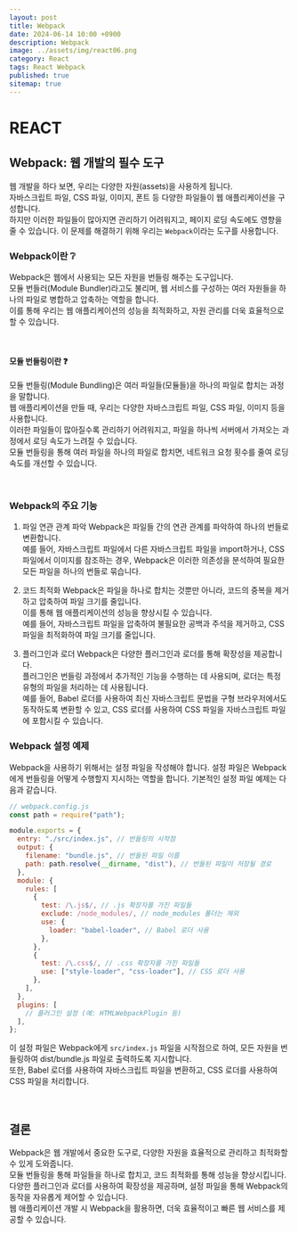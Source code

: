 ```yaml
---
layout: post
title: Webpack
date: 2024-06-14 10:00 +0900
description: Webpack
image: ../assets/img/react06.png
category: React
tags: React Webpack
published: true
sitemap: true
---
```


# REACT

## Webpack: 웹 개발의 필수 도구

웹 개발을 하다 보면, 우리는 다양한 자원(assets)을 사용하게 됩니다. <br>
자바스크립트 파일, CSS 파일, 이미지, 폰트 등 다양한 파일들이 웹 애플리케이션을 구성합니다. <br>
하지만 이러한 파일들이 많아지면 관리하기 어려워지고, 페이지 로딩 속도에도 영향을 줄 수 있습니다. 이 문제를 해결하기 위해 우리는 `Webpack`이라는 도구를 사용합니다.
<br>

### Webpack이란 ❔

Webpack은 웹에서 사용되는 모든 자원을 번들링 해주는 도구입니다. <br>
모듈 번들러(Module Bundler)라고도 불리며, 웹 서비스를 구성하는 여러 자원들을 하나의 파일로 병합하고 압축하는 역할을 합니다. <br>
이를 통해 우리는 웹 애플리케이션의 성능을 최적화하고, 자원 관리를 더욱 효율적으로 할 수 있습니다.

<br>

#### 모듈 번들링이란 ❓

모듈 번들링(Module Bundling)은 여러 파일들(모듈들)을 하나의 파일로 합치는 과정을 말합니다. <br>
웹 애플리케이션을 만들 때, 우리는 다양한 자바스크립트 파일, CSS 파일, 이미지 등을 사용합니다. <br>
이러한 파일들이 많아질수록 관리하기 어려워지고, 파일을 하나씩 서버에서 가져오는 과정에서 로딩 속도가 느려질 수 있습니다. <br>
모듈 번들링을 통해 여러 파일을 하나의 파일로 합치면, 네트워크 요청 횟수를 줄여 로딩 속도를 개선할 수 있습니다.

<br>

### Webpack의 주요 기능

1. 파일 연관 관계 파악
   Webpack은 파일들 간의 연관 관계를 파악하여 하나의 번들로 변환합니다. <br>
   예를 들어, 자바스크립트 파일에서 다른 자바스크립트 파일을 import하거나, CSS 파일에서 이미지를 참조하는 경우, Webpack은 이러한 의존성을 분석하여 필요한 모든 파일을 하나의 번들로 묶습니다.
   <br>

2. 코드 최적화
   Webpack은 파일을 하나로 합치는 것뿐만 아니라, 코드의 중복을 제거하고 압축하여 파일 크기를 줄입니다. <br>
   이를 통해 웹 애플리케이션의 성능을 향상시킬 수 있습니다.<br>
   예를 들어, 자바스크립트 파일을 압축하여 불필요한 공백과 주석을 제거하고, CSS 파일을 최적화하여 파일 크기를 줄입니다.
   <br>

3. 플러그인과 로더
   Webpack은 다양한 플러그인과 로더를 통해 확장성을 제공합니다.<br>
   플러그인은 번들링 과정에서 추가적인 기능을 수행하는 데 사용되며, 로더는 특정 유형의 파일을 처리하는 데 사용됩니다. <br>
   예를 들어, Babel 로더를 사용하여 최신 자바스크립트 문법을 구형 브라우저에서도 동작하도록 변환할 수 있고, CSS 로더를 사용하여 CSS 파일을 자바스크립트 파일에 포함시킬 수 있습니다.

### Webpack 설정 예제

Webpack을 사용하기 위해서는 설정 파일을 작성해야 합니다. 설정 파일은 Webpack에게 번들링을 어떻게 수행할지 지시하는 역할을 합니다. 기본적인 설정 파일 예제는 다음과 같습니다.

```javascript
// webpack.config.js
const path = require("path");

module.exports = {
  entry: "./src/index.js", // 번들링의 시작점
  output: {
    filename: "bundle.js", // 번들된 파일 이름
    path: path.resolve(__dirname, "dist"), // 번들된 파일이 저장될 경로
  },
  module: {
    rules: [
      {
        test: /\.js$/, // .js 확장자를 가진 파일들
        exclude: /node_modules/, // node_modules 폴더는 제외
        use: {
          loader: "babel-loader", // Babel 로더 사용
        },
      },
      {
        test: /\.css$/, // .css 확장자를 가진 파일들
        use: ["style-loader", "css-loader"], // CSS 로더 사용
      },
    ],
  },
  plugins: [
    // 플러그인 설정 (예: HTMLWebpackPlugin 등)
  ],
};
```

이 설정 파일은 Webpack에게 `src/index.js` 파일을 시작점으로 하여, 모든 자원을 번들링하여 dist/bundle.js 파일로 출력하도록 지시합니다.<br>
또한, Babel 로더를 사용하여 자바스크립트 파일을 변환하고, CSS 로더를 사용하여 CSS 파일을 처리합니다.

<br>

## 결론

Webpack은 웹 개발에서 중요한 도구로, 다양한 자원을 효율적으로 관리하고 최적화할 수 있게 도와줍니다. <br>
모듈 번들링을 통해 파일들을 하나로 합치고, 코드 최적화를 통해 성능을 향상시킵니다.<br>
다양한 플러그인과 로더를 사용하여 확장성을 제공하며, 설정 파일을 통해 Webpack의 동작을 자유롭게 제어할 수 있습니다. <br>
웹 애플리케이션 개발 시 Webpack을 활용하면, 더욱 효율적이고 빠른 웹 서비스를 제공할 수 있습니다.

